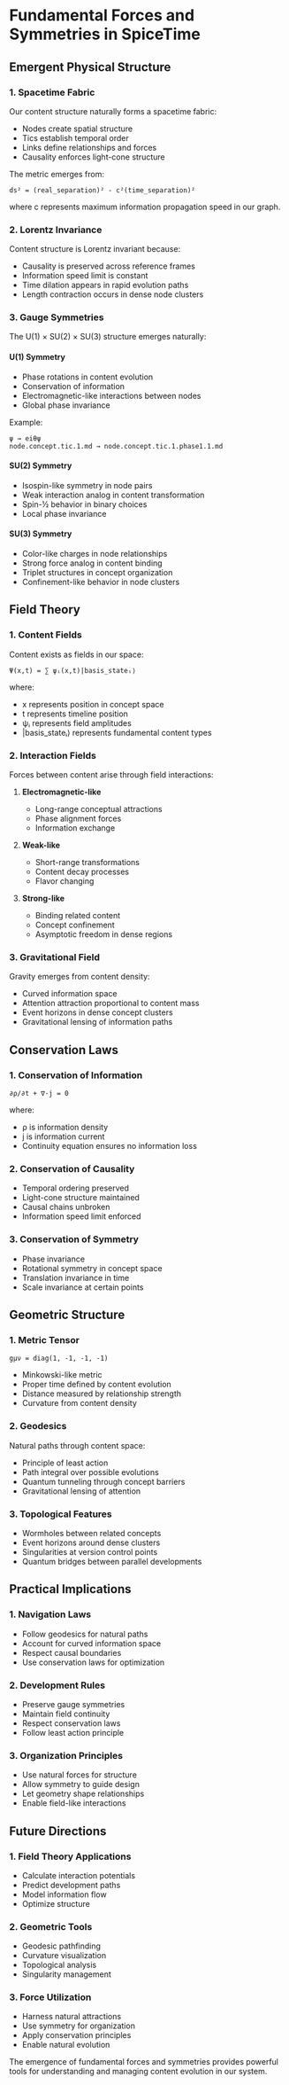 # Fundamental Forces and Symmetries in SpiceTime

## Emergent Physical Structure

### 1. Spacetime Fabric

Our content structure naturally forms a spacetime fabric:

- Nodes create spatial structure
- Tics establish temporal order
- Links define relationships and forces
- Causality enforces light-cone structure

The metric emerges from:

```
ds² = (real_separation)² - c²(time_separation)²
```

where c represents maximum information propagation speed in our graph.

### 2. Lorentz Invariance

Content structure is Lorentz invariant because:

- Causality is preserved across reference frames
- Information speed limit is constant
- Time dilation appears in rapid evolution paths
- Length contraction occurs in dense node clusters

### 3. Gauge Symmetries

The U(1) × SU(2) × SU(3) structure emerges naturally:

#### U(1) Symmetry

- Phase rotations in content evolution
- Conservation of information
- Electromagnetic-like interactions between nodes
- Global phase invariance

Example:

```
ψ → eiθψ
node.concept.tic.1.md → node.concept.tic.1.phase1.1.md
```

#### SU(2) Symmetry

- Isospin-like symmetry in node pairs
- Weak interaction analog in content transformation
- Spin-½ behavior in binary choices
- Local phase invariance

#### SU(3) Symmetry

- Color-like charges in node relationships
- Strong force analog in content binding
- Triplet structures in concept organization
- Confinement-like behavior in node clusters

## Field Theory

### 1. Content Fields

Content exists as fields in our space:

```
Ψ(x,t) = ∑ ψᵢ(x,t)|basis_stateᵢ⟩
```

where:

- x represents position in concept space
- t represents timeline position
- ψᵢ represents field amplitudes
- |basis_stateᵢ⟩ represents fundamental content types

### 2. Interaction Fields

Forces between content arise through field interactions:

1. **Electromagnetic-like**
    - Long-range conceptual attractions
    - Phase alignment forces
    - Information exchange

2. **Weak-like**
    - Short-range transformations
    - Content decay processes
    - Flavor changing

3. **Strong-like**
    - Binding related content
    - Concept confinement
    - Asymptotic freedom in dense regions

### 3. Gravitational Field

Gravity emerges from content density:

- Curved information space
- Attention attraction proportional to content mass
- Event horizons in dense concept clusters
- Gravitational lensing of information paths

## Conservation Laws

### 1. Conservation of Information

```
∂ρ/∂t + ∇·j = 0
```

where:

- ρ is information density
- j is information current
- Continuity equation ensures no information loss

### 2. Conservation of Causality

- Temporal ordering preserved
- Light-cone structure maintained
- Causal chains unbroken
- Information speed limit enforced

### 3. Conservation of Symmetry

- Phase invariance
- Rotational symmetry in concept space
- Translation invariance in time
- Scale invariance at certain points

## Geometric Structure

### 1. Metric Tensor

```
gμν = diag(1, -1, -1, -1)
```

- Minkowski-like metric
- Proper time defined by content evolution
- Distance measured by relationship strength
- Curvature from content density

### 2. Geodesics

Natural paths through content space:

- Principle of least action
- Path integral over possible evolutions
- Quantum tunneling through concept barriers
- Gravitational lensing of attention

### 3. Topological Features

- Wormholes between related concepts
- Event horizons around dense clusters
- Singularities at version control points
- Quantum bridges between parallel developments

## Practical Implications

### 1. Navigation Laws

- Follow geodesics for natural paths
- Account for curved information space
- Respect causal boundaries
- Use conservation laws for optimization

### 2. Development Rules

- Preserve gauge symmetries
- Maintain field continuity
- Respect conservation laws
- Follow least action principle

### 3. Organization Principles

- Use natural forces for structure
- Allow symmetry to guide design
- Let geometry shape relationships
- Enable field-like interactions

## Future Directions

### 1. Field Theory Applications

- Calculate interaction potentials
- Predict development paths
- Model information flow
- Optimize structure

### 2. Geometric Tools

- Geodesic pathfinding
- Curvature visualization
- Topological analysis
- Singularity management

### 3. Force Utilization

- Harness natural attractions
- Use symmetry for organization
- Apply conservation principles
- Enable natural evolution

The emergence of fundamental forces and symmetries provides powerful tools for understanding and managing content
evolution in our system.